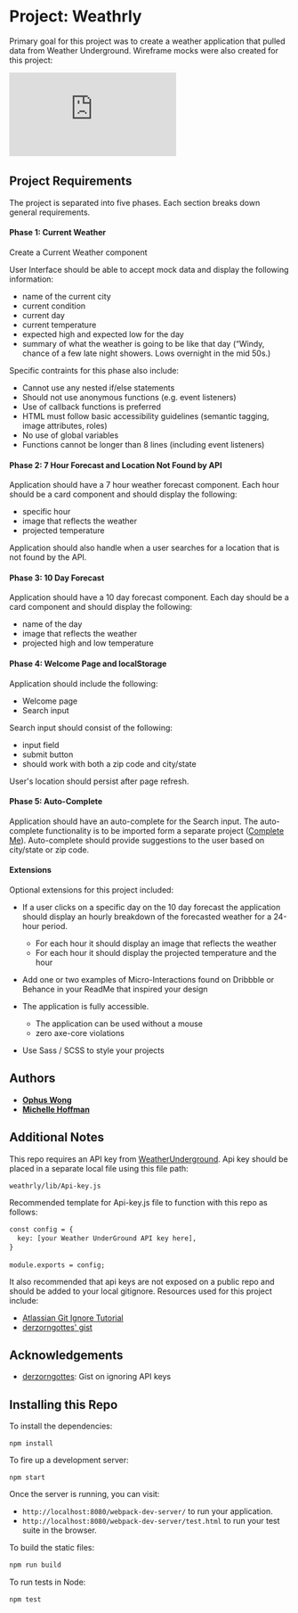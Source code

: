 # Project: Weathrly

Primary goal for this project was to create a weather application that pulled data from Weather Underground. Wireframe mocks were also created for this project:

![wireframes](https://github.com/OphDub/weathrly/blob/master/src/Weathrly-wireframes.pdf)

## Project Requirements
The project is separated into five phases. Each section breaks down general requirements.

#### Phase 1: Current Weather
Create a Current Weather component

User Interface should be able to accept mock data and display the following information:
* name of the current city
* current condition
* current day
* current temperature
* expected high and expected low for the day
* summary of what the weather is going to be like that day (“Windy, chance of a few late night showers. Lows overnight in the mid 50s.)

Specific contraints for this phase also include:
  * Cannot use any nested if/else statements
  * Should not use anonymous functions (e.g. event listeners)
  * Use of callback functions is preferred
  * HTML must follow basic accessibility guidelines (semantic tagging, image attributes, roles)
  * No use of global variables
  * Functions cannot be longer than 8 lines (including event listeners)

#### Phase 2: 7 Hour Forecast and Location Not Found by API
Application should have a 7 hour weather forecast component. Each hour should be a card component and should display the following:
* specific hour
* image that reflects the weather
* projected temperature

Application should also handle when a user searches for a location that is not found by the API.

#### Phase 3: 10 Day Forecast
Application should have a 10 day forecast component. Each day should be a card component and should display the following:
* name of the day
* image that reflects the weather
* projected high and low temperature

#### Phase 4: Welcome Page and localStorage
Application should include the following:
* Welcome page
* Search input 

Search input should consist of the following:
  * input field
  * submit button
  * should work with both a zip code and city/state

User's location should persist after page refresh.

#### Phase 5: Auto-Complete
Application should have an auto-complete for the Search input. The auto-complete functionality is to be imported form a separate project ([Complete Me](https://github.com/OphDub/complete-me)). Auto-complete should provide suggestions to the user based on city/state or zip code.

#### Extensions
Optional extensions for this project included:

* If a user clicks on a specific day on the 10 day forecast the application should display an hourly breakdown of the forecasted weather for a 24-hour period.
  * For each hour it should display an image that reflects the weather
  * For each hour it should display the projected temperature and the hour

* Add one or two examples of Micro-Interactions found on Dribbble or Behance in your ReadMe that inspired your design

* The application is fully accessible.
  * The application can be used without a mouse
  * zero axe-core violations

* Use Sass / SCSS to style your projects

## Authors

* [**Ophus Wong**](https://github.com/ophdub) 
* [**Michelle Hoffman**](https://github.com/michellehoffman) 

## Additional Notes
This repo requires an API key from [WeatherUnderground](https://www.wunderground.com/weather/api/). Api key should be placed in a separate local file using this file path:

```
weathrly/lib/Api-key.js
```


Recommended template for Api-key.js file to function with this repo as follows:

```
const config = {
  key: [your Weather UnderGround API key here],
}

module.exports = config;
```

It also recommended that api keys are not exposed on a public repo and should be added to your local gitignore. Resources used for this project include:

* [Atlassian Git Ignore Tutorial](https://www.atlassian.com/git/tutorials/gitignore)
* [derzorngottes' gist](https://gist.github.com/derzorngottes/3b57edc1f996dddcab25)

## Acknowledgements

* [derzorngottes](https://github.com/derzorngottes): Gist on ignoring API keys

## Installing this Repo

To install the dependencies:

```
npm install
```

To fire up a development server:

```
npm start
```

Once the server is running, you can visit:

* `http://localhost:8080/webpack-dev-server/` to run your application.
* `http://localhost:8080/webpack-dev-server/test.html` to run your test suite in the browser.

To build the static files:

```js
npm run build
```


To run tests in Node:

```js
npm test
```

